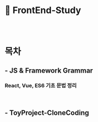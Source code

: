 # 👀 FrontEnd-Study
<br><br>

# 목차

## - JS & Framework Grammar
### React, Vue, ES6 기초 문법 정리

<br>

## - ToyProject-CloneCoding